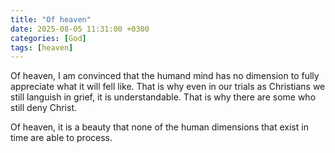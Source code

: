 ```yaml
---
title: "Of heaven"
date: 2025-08-05 11:31:00 +0300
categories: [God]
tags: [heaven]
---
```


Of heaven, I am convinced that the humand mind has no dimension to fully appreciate what it will fell like. That is why even in our trials as Christians we still languish in grief, it is understandable. That is why there are some who still deny Christ.

Of heaven, it is a beauty that none of the human dimensions that exist in time are able to process.